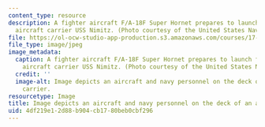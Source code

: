 ```yaml
---
content_type: resource
description: A fighter aircraft F/A-18F Super Hornet prepares to launch from the nuclear-powered
  aircraft carrier USS Nimitz. (Photo courtesy of the United States Navy.)
file: https://ol-ocw-studio-app-production.s3.amazonaws.com/courses/17-462-innovation-in-military-organizations-fall-2005/4df219e12d88b904cb1780beb0cbf296_17-462f05.jpg
file_type: image/jpeg
image_metadata:
  caption: A fighter aircraft F/A-18F Super Hornet prepares to launch from the nuclear-powered
    aircraft carrier USS Nimitz. (Photo courtesy of the United States Navy.)
  credit: ''
  image-alt: Image depicts an aircraft and navy personnel on the deck of an aircraft
    carrier.
resourcetype: Image
title: Image depicts an aircraft and navy personnel on the deck of an aircraft carrier
uid: 4df219e1-2d88-b904-cb17-80beb0cbf296
---
```

